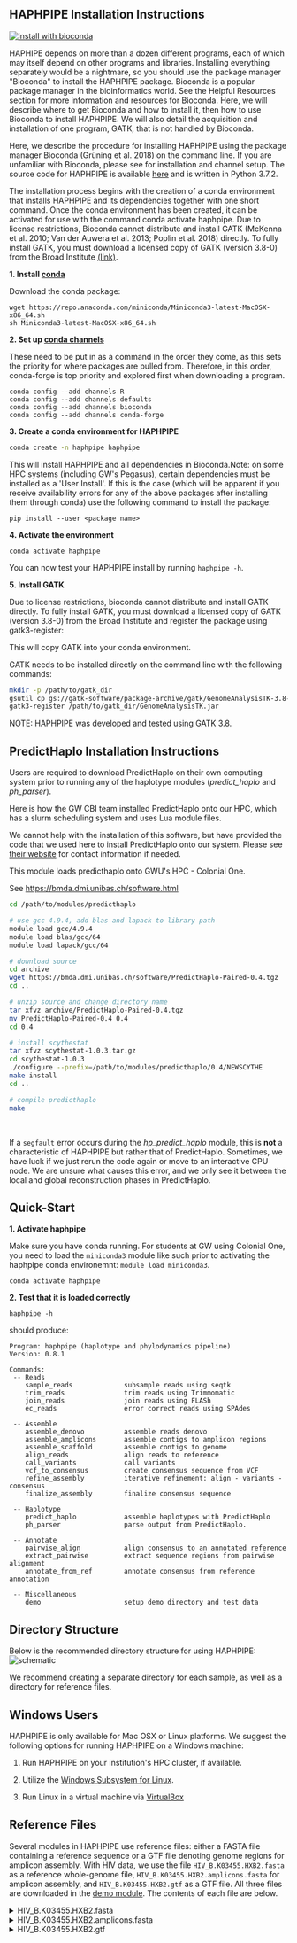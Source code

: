 ## HAPHPIPE Installation Instructions 

[![install with bioconda](https://img.shields.io/badge/install%20with-bioconda-brightgreen.svg?style=flat)](http://bioconda.github.io/recipes/haphpipe/README.html)

HAPHIPE depends on more than a dozen different programs, each of which may itself depend on other programs and libraries. Installing everything separately would be a nightmare, so you should use the package manager "Bioconda" to install the HAPHPIPE package. Bioconda is a popular package manager in the bioinformatics world. See the Helpful Resources section for more information and resources for Bioconda. Here, we will describe where to get Bioconda and how to install it, then how to use Bioconda to install HAPHPIPE. We will also detail the acquisition and installation of one program, GATK, that is not handled by Bioconda.

Here, we describe the procedure for installing HAPHPIPE using the package manager Bioconda (Grüning et al. 2018) on the command line. If you are unfamiliar with Bioconda, please see [](https://bioconda.github.io) for installation and channel setup. The source code for HAPHPIPE is available [here](https://github.com/gwcbi/haphpipe) and is written in Python 3.7.2. 

The installation process begins with the creation of a conda environment that installs HAPHPIPE and its dependencies together with one short command. Once the conda environment has been created, it can be activated for use with the command conda activate haphpipe. Due to license restrictions, Bioconda cannot distribute and install GATK (McKenna et al. 2010; Van der Auwera et al. 2013; Poplin et al. 2018) directly. To fully install GATK, you must download a licensed copy of GATK (version 3.8-0) from the Broad Institute [(link)](https://software.broadinstitute.org/gatk/download/archive). 


__1. Install [conda](https://bioconda.github.io/user/install.html#set-up-channels)__

Download the conda package:

```
wget https://repo.anaconda.com/miniconda/Miniconda3-latest-MacOSX-x86_64.sh
sh Miniconda3-latest-MacOSX-x86_64.sh
```

__2. Set up [conda channels](https://bioconda.github.io/user/install.html#set-up-channels)__

These need to be put in as a command in the order they come, as this sets the priority for where packages are pulled from. Therefore, in this order, conda-forge is top priority and explored first when downloading a program.

```
conda config --add channels R
conda config --add channels defaults
conda config --add channels bioconda
conda config --add channels conda-forge
```

__3. Create a conda environment for HAPHPIPE__

```bash
conda create -n haphpipe haphpipe
```
This will install HAPHPIPE and all dependencies in Bioconda.Note: on some HPC systems (including GW's Pegasus), certain dependencies must be installed as a 'User Install'. If this is the case (which will be apparent if you receive availability errors for any of the above packages after installing them through conda) use the following command to install the package:
```
pip install --user <package name>
```

__4. Activate the environment__

```
conda activate haphpipe
```
You can now test your HAPHPIPE install by running `haphpipe -h`.

__5. Install GATK__

Due to license restrictions, bioconda cannot distribute
and install GATK directly. To fully install GATK, you must
download a licensed copy of GATK (version 3.8-0) from the Broad Institute and register the package using gatk3-register:

This will copy GATK into your conda environment.

GATK needs to be installed directly on the command line with the following commands:

```bash
mkdir -p /path/to/gatk_dir
gsutil cp gs://gatk-software/package-archive/gatk/GenomeAnalysisTK-3.8-0-ge9d806836.tar.bz2 path/to/gatk_dir/
gatk3-register /path/to/gatk_dir/GenomeAnalysisTK.jar
```

NOTE: HAPHPIPE was developed and tested using GATK 3.8.


## PredictHaplo Installation Instructions

Users are required to download PredictHaplo on their own computing system prior to running any of the haplotype modules (_predict_haplo_ and _ph_parser_).

Here is how the GW CBI team installed PredictHaplo onto our HPC, which has a slurm scheduling system and uses Lua module files.

We cannot help with the installation of this software, but have provided the code that we used here to install PredictHaplo onto our system. Please see [their website](https://bmda.dmi.unibas.ch/software.html) for contact information if needed.

This module loads predicthaplo onto GWU's HPC - Colonial One. 

See https://bmda.dmi.unibas.ch/software.html

```bash
cd /path/to/modules/predicthaplo

# use gcc 4.9.4, add blas and lapack to library path
module load gcc/4.9.4
module load blas/gcc/64
module load lapack/gcc/64

# download source
cd archive
wget https://bmda.dmi.unibas.ch/software/PredictHaplo-Paired-0.4.tgz
cd ..

# unzip source and change directory name
tar xfvz archive/PredictHaplo-Paired-0.4.tgz
mv PredictHaplo-Paired-0.4 0.4
cd 0.4

# install scythestat
tar xfvz scythestat-1.0.3.tar.gz
cd scythestat-1.0.3
./configure --prefix=/path/to/modules/predicthaplo/0.4/NEWSCYTHE
make install
cd ..

# compile predicthaplo
make
```

<br/>

If a `segfault` error occurs during the _hp_predict_haplo_ module, this is **not** a characteristic of HAPHPIPE but rather that of PredictHaplo. Sometimes, we have luck if we just rerun the code again or move to an interactive CPU node. We are unsure what causes this error, and we only see it between the local and global reconstruction phases in PredictHaplo.


## Quick-Start

__1. Activate haphpipe__

Make sure you have conda running.
For students at GW using Colonial One, you need to load the `miniconda3` module like such prior to activating the haphpipe conda environemnt: 
`module load miniconda3`.

```
conda activate haphpipe
```

__2. Test that it is loaded correctly__

```
haphpipe -h
```

should produce:

```
Program: haphpipe (haplotype and phylodynamics pipeline)
Version: 0.8.1

Commands:
 -- Reads
    sample_reads             subsample reads using seqtk
    trim_reads               trim reads using Trimmomatic
    join_reads               join reads using FLASh
    ec_reads                 error correct reads using SPAdes

 -- Assemble
    assemble_denovo          assemble reads denovo
    assemble_amplicons       assemble contigs to amplicon regions
    assemble_scaffold        assemble contigs to genome
    align_reads              align reads to reference
    call_variants            call variants
    vcf_to_consensus         create consensus sequence from VCF
    refine_assembly          iterative refinement: align - variants - consensus
    finalize_assembly        finalize consensus sequence

 -- Haplotype
    predict_haplo            assemble haplotypes with PredictHaplo
    ph_parser                parse output from PredictHaplo.

 -- Annotate
    pairwise_align           align consensus to an annotated reference
    extract_pairwise         extract sequence regions from pairwise alignment
    annotate_from_ref        annotate consensus from reference annotation

 -- Miscellaneous
    demo                     setup demo directory and test data
```

## Directory Structure

Below is the recommended directory structure for using HAPHPIPE:
![schematic](img/Directory_fig1.png)

We recommend creating a separate directory for each sample, as well as a directory for reference files.

## Windows Users

HAPHPIPE is only available for Mac OSX or Linux platforms. We suggest the following options for running HAPHPIPE on a Windows machine:

1. Run HAPHPIPE on your institution's HPC cluster, if available. 

2. Utilize the [Windows Subsystem for Linux](https://docs.microsoft.com/en-us/windows/wsl/install-win10).

3. Run Linux in a virtual machine via [VirtualBox](https://www.virtualbox.org)

## Reference Files

Several modules in HAPHPIPE use reference files: either a FASTA file containing a reference sequence or a GTF file denoting genome regions for amplicon assembly. With HIV data, we use
the file `HIV_B.K03455.HXB2.fasta` as a reference whole-genome file, `HIV_B.K03455.HXB2.amplicons.fasta` for amplicon assembly, and `HIV_B.K03455.HXB2.gtf` as a GTF file. All three files are downloaded in the [demo module](https://gwcbi.github.io/haphpipe_docs/demos/).
The contents of each file are below.

<details>
  <summary>HIV_B.K03455.HXB2.fasta</summary>
```
	>HIV_B.K03455.HXB2
	TGGAAGGGCTAATTCACTCCCAACGAAGACAAGATATCCTTGATCTGTGGATCTACCACACACAAGGCTACTTCCCTGATTAGCAGAACTACACACCAGG
	GCCAGGGATCAGATATCCACTGACCTTTGGATGGTGCTACAAGCTAGTACCAGTTGAGCCAGAGAAGTTAGAAGAAGCCAACAAAGGAGAGAACACCAGC
	TTGTTACACCCTGTGAGCCTGCATGGAATGGATGACCCGGAGAGAGAAGTGTTAGAGTGGAGGTTTGACAGCCGCCTAGCATTTCATCACATGGCCCGAG
	AGCTGCATCCGGAGTACTTCAAGAACTGCTGACATCGAGCTTGCTACAAGGGACTTTCCGCTGGGGACTTTCCAGGGAGGCGTGGCCTGGGCGGGACTGG
	GGAGTGGCGAGCCCTCAGATCCTGCATATAAGCAGCTGCTTTTTGCCTGTACTGGGTCTCTCTGGTTAGACCAGATCTGAGCCTGGGAGCTCTCTGGCTA
	ACTAGGGAACCCACTGCTTAAGCCTCAATAAAGCTTGCCTTGAGTGCTTCAAGTAGTGTGTGCCCGTCTGTTGTGTGACTCTGGTAACTAGAGATCCCTC
	AGACCCTTTTAGTCAGTGTGGAAAATCTCTAGCAGTGGCGCCCGAACAGGGACCTGAAAGCGAAAGGGAAACCAGAGGAGCTCTCTCGACGCAGGACTCG
	GCTTGCTGAAGCGCGCACGGCAAGAGGCGAGGGGCGGCGACTGGTGAGTACGCCAAAAATTTTGACTAGCGGAGGCTAGAAGGAGAGAGATGGGTGCGAG
	AGCGTCAGTATTAAGCGGGGGAGAATTAGATCGATGGGAAAAAATTCGGTTAAGGCCAGGGGGAAAGAAAAAATATAAATTAAAACATATAGTATGGGCA
	AGCAGGGAGCTAGAACGATTCGCAGTTAATCCTGGCCTGTTAGAAACATCAGAAGGCTGTAGACAAATACTGGGACAGCTACAACCATCCCTTCAGACAG
	GATCAGAAGAACTTAGATCATTATATAATACAGTAGCAACCCTCTATTGTGTGCATCAAAGGATAGAGATAAAAGACACCAAGGAAGCTTTAGACAAGAT
	AGAGGAAGAGCAAAACAAAAGTAAGAAAAAAGCACAGCAAGCAGCAGCTGACACAGGACACAGCAATCAGGTCAGCCAAAATTACCCTATAGTGCAGAAC
	ATCCAGGGGCAAATGGTACATCAGGCCATATCACCTAGAACTTTAAATGCATGGGTAAAAGTAGTAGAAGAGAAGGCTTTCAGCCCAGAAGTGATACCCA
	TGTTTTCAGCATTATCAGAAGGAGCCACCCCACAAGATTTAAACACCATGCTAAACACAGTGGGGGGACATCAAGCAGCCATGCAAATGTTAAAAGAGAC
	CATCAATGAGGAAGCTGCAGAATGGGATAGAGTGCATCCAGTGCATGCAGGGCCTATTGCACCAGGCCAGATGAGAGAACCAAGGGGAAGTGACATAGCA
	GGAACTACTAGTACCCTTCAGGAACAAATAGGATGGATGACAAATAATCCACCTATCCCAGTAGGAGAAATTTATAAAAGATGGATAATCCTGGGATTAA
	ATAAAATAGTAAGAATGTATAGCCCTACCAGCATTCTGGACATAAGACAAGGACCAAAGGAACCCTTTAGAGACTATGTAGACCGGTTCTATAAAACTCT
	AAGAGCCGAGCAAGCTTCACAGGAGGTAAAAAATTGGATGACAGAAACCTTGTTGGTCCAAAATGCGAACCCAGATTGTAAGACTATTTTAAAAGCATTG
	GGACCAGCGGCTACACTAGAAGAAATGATGACAGCATGTCAGGGAGTAGGAGGACCCGGCCATAAGGCAAGAGTTTTGGCTGAAGCAATGAGCCAAGTAA
	CAAATTCAGCTACCATAATGATGCAGAGAGGCAATTTTAGGAACCAAAGAAAGATTGTTAAGTGTTTCAATTGTGGCAAAGAAGGGCACACAGCCAGAAA
	TTGCAGGGCCCCTAGGAAAAAGGGCTGTTGGAAATGTGGAAAGGAAGGACACCAAATGAAAGATTGTACTGAGAGACAGGCTAATTTTTTAGGGAAGATC
	TGGCCTTCCTACAAGGGAAGGCCAGGGAATTTTCTTCAGAGCAGACCAGAGCCAACAGCCCCACCAGAAGAGAGCTTCAGGTCTGGGGTAGAGACAACAA
	CTCCCCCTCAGAAGCAGGAGCCGATAGACAAGGAACTGTATCCTTTAACTTCCCTCAGGTCACTCTTTGGCAACGACCCCTCGTCACAATAAAGATAGGG
	GGGCAACTAAAGGAAGCTCTATTAGATACAGGAGCAGATGATACAGTATTAGAAGAAATGAGTTTGCCAGGAAGATGGAAACCAAAAATGATAGGGGGAA
	TTGGAGGTTTTATCAAAGTAAGACAGTATGATCAGATACTCATAGAAATCTGTGGACATAAAGCTATAGGTACAGTATTAGTAGGACCTACACCTGTCAA
	CATAATTGGAAGAAATCTGTTGACTCAGATTGGTTGCACTTTAAATTTTCCCATTAGCCCTATTGAGACTGTACCAGTAAAATTAAAGCCAGGAATGGAT
	GGCCCAAAAGTTAAACAATGGCCATTGACAGAAGAAAAAATAAAAGCATTAGTAGAAATTTGTACAGAGATGGAAAAGGAAGGGAAAATTTCAAAAATTG
	GGCCTGAAAATCCATACAATACTCCAGTATTTGCCATAAAGAAAAAAGACAGTACTAAATGGAGAAAATTAGTAGATTTCAGAGAACTTAATAAGAGAAC
	TCAAGACTTCTGGGAAGTTCAATTAGGAATACCACATCCCGCAGGGTTAAAAAAGAAAAAATCAGTAACAGTACTGGATGTGGGTGATGCATATTTTTCA
	GTTCCCTTAGATGAAGACTTCAGGAAGTATACTGCATTTACCATACCTAGTATAAACAATGAGACACCAGGGATTAGATATCAGTACAATGTGCTTCCAC
	AGGGATGGAAAGGATCACCAGCAATATTCCAAAGTAGCATGACAAAAATCTTAGAGCCTTTTAGAAAACAAAATCCAGACATAGTTATCTATCAATACAT
	GGATGATTTGTATGTAGGATCTGACTTAGAAATAGGGCAGCATAGAACAAAAATAGAGGAGCTGAGACAACATCTGTTGAGGTGGGGACTTACCACACCA
	GACAAAAAACATCAGAAAGAACCTCCATTCCTTTGGATGGGTTATGAACTCCATCCTGATAAATGGACAGTACAGCCTATAGTGCTGCCAGAAAAAGACA
	GCTGGACTGTCAATGACATACAGAAGTTAGTGGGGAAATTGAATTGGGCAAGTCAGATTTACCCAGGGATTAAAGTAAGGCAATTATGTAAACTCCTTAG
	AGGAACCAAAGCACTAACAGAAGTAATACCACTAACAGAAGAAGCAGAGCTAGAACTGGCAGAAAACAGAGAGATTCTAAAAGAACCAGTACATGGAGTG
	TATTATGACCCATCAAAAGACTTAATAGCAGAAATACAGAAGCAGGGGCAAGGCCAATGGACATATCAAATTTATCAAGAGCCATTTAAAAATCTGAAAA
	CAGGAAAATATGCAAGAATGAGGGGTGCCCACACTAATGATGTAAAACAATTAACAGAGGCAGTGCAAAAAATAACCACAGAAAGCATAGTAATATGGGG
	AAAGACTCCTAAATTTAAACTGCCCATACAAAAGGAAACATGGGAAACATGGTGGACAGAGTATTGGCAAGCCACCTGGATTCCTGAGTGGGAGTTTGTT
	AATACCCCTCCCTTAGTGAAATTATGGTACCAGTTAGAGAAAGAACCCATAGTAGGAGCAGAAACCTTCTATGTAGATGGGGCAGCTAACAGGGAGACTA
	AATTAGGAAAAGCAGGATATGTTACTAATAGAGGAAGACAAAAAGTTGTCACCCTAACTGACACAACAAATCAGAAGACTGAGTTACAAGCAATTTATCT
	AGCTTTGCAGGATTCGGGATTAGAAGTAAACATAGTAACAGACTCACAATATGCATTAGGAATCATTCAAGCACAACCAGATCAAAGTGAATCAGAGTTA
	GTCAATCAAATAATAGAGCAGTTAATAAAAAAGGAAAAGGTCTATCTGGCATGGGTACCAGCACACAAAGGAATTGGAGGAAATGAACAAGTAGATAAAT
	TAGTCAGTGCTGGAATCAGGAAAGTACTATTTTTAGATGGAATAGATAAGGCCCAAGATGAACATGAGAAATATCACAGTAATTGGAGAGCAATGGCTAG
	TGATTTTAACCTGCCACCTGTAGTAGCAAAAGAAATAGTAGCCAGCTGTGATAAATGTCAGCTAAAAGGAGAAGCCATGCATGGACAAGTAGACTGTAGT
	CCAGGAATATGGCAACTAGATTGTACACATTTAGAAGGAAAAGTTATCCTGGTAGCAGTTCATGTAGCCAGTGGATATATAGAAGCAGAAGTTATTCCAG
	CAGAAACAGGGCAGGAAACAGCATATTTTCTTTTAAAATTAGCAGGAAGATGGCCAGTAAAAACAATACATACTGACAATGGCAGCAATTTCACCGGTGC
	TACGGTTAGGGCCGCCTGTTGGTGGGCGGGAATCAAGCAGGAATTTGGAATTCCCTACAATCCCCAAAGTCAAGGAGTAGTAGAATCTATGAATAAAGAA
	TTAAAGAAAATTATAGGACAGGTAAGAGATCAGGCTGAACATCTTAAGACAGCAGTACAAATGGCAGTATTCATCCACAATTTTAAAAGAAAAGGGGGGA
	TTGGGGGGTACAGTGCAGGGGAAAGAATAGTAGACATAATAGCAACAGACATACAAACTAAAGAATTACAAAAACAAATTACAAAAATTCAAAATTTTCG
	GGTTTATTACAGGGACAGCAGAAATCCACTTTGGAAAGGACCAGCAAAGCTCCTCTGGAAAGGTGAAGGGGCAGTAGTAATACAAGATAATAGTGACATA
	AAAGTAGTGCCAAGAAGAAAAGCAAAGATCATTAGGGATTATGGAAAACAGATGGCAGGTGATGATTGTGTGGCAAGTAGACAGGATGAGGATTAGAACA
	TGGAAAAGTTTAGTAAAACACCATATGTATGTTTCAGGGAAAGCTAGGGGATGGTTTTATAGACATCACTATGAAAGCCCTCATCCAAGAATAAGTTCAG
	AAGTACACATCCCACTAGGGGATGCTAGATTGGTAATAACAACATATTGGGGTCTGCATACAGGAGAAAGAGACTGGCATTTGGGTCAGGGAGTCTCCAT
	AGAATGGAGGAAAAAGAGATATAGCACACAAGTAGACCCTGAACTAGCAGACCAACTAATTCATCTGTATTACTTTGACTGTTTTTCAGACTCTGCTATA
	AGAAAGGCCTTATTAGGACACATAGTTAGCCCTAGGTGTGAATATCAAGCAGGACATAACAAGGTAGGATCTCTACAATACTTGGCACTAGCAGCATTAA
	TAACACCAAAAAAGATAAAGCCACCTTTGCCTAGTGTTACGAAACTGACAGAGGATAGATGGAACAAGCCCCAGAAGACCAAGGGCCACAGAGGGAGCCA
	CACAATGAATGGACACTAGAGCTTTTAGAGGAGCTTAAGAATGAAGCTGTTAGACATTTTCCTAGGATTTGGCTCCATGGCTTAGGGCAACATATCTATG
	AAACTTATGGGGATACTTGGGCAGGAGTGGAAGCCATAATAAGAATTCTGCAACAACTGCTGTTTATCCATTTTCAGAATTGGGTGTCGACATAGCAGAA
	TAGGCGTTACTCGACAGAGGAGAGCAAGAAATGGAGCCAGTAGATCCTAGACTAGAGCCCTGGAAGCATCCAGGAAGTCAGCCTAAAACTGCTTGTACCA
	ATTGCTATTGTAAAAAGTGTTGCTTTCATTGCCAAGTTTGTTTCATAACAAAAGCCTTAGGCATCTCCTATGGCAGGAAGAAGCGGAGACAGCGACGAAG
	AGCTCATCAGAACAGTCAGACTCATCAAGCTTCTCTATCAAAGCAGTAAGTAGTACATGTAACGCAACCTATACCAATAGTAGCAATAGTAGCATTAGTA
	GTAGCAATAATAATAGCAATAGTTGTGTGGTCCATAGTAATCATAGAATATAGGAAAATATTAAGACAAAGAAAAATAGACAGGTTAATTGATAGACTAA
	TAGAAAGAGCAGAAGACAGTGGCAATGAGAGTGAAGGAGAAATATCAGCACTTGTGGAGATGGGGGTGGAGATGGGGCACCATGCTCCTTGGGATGTTGA
	TGATCTGTAGTGCTACAGAAAAATTGTGGGTCACAGTCTATTATGGGGTACCTGTGTGGAAGGAAGCAACCACCACTCTATTTTGTGCATCAGATGCTAA
	AGCATATGATACAGAGGTACATAATGTTTGGGCCACACATGCCTGTGTACCCACAGACCCCAACCCACAAGAAGTAGTATTGGTAAATGTGACAGAAAAT
	TTTAACATGTGGAAAAATGACATGGTAGAACAGATGCATGAGGATATAATCAGTTTATGGGATCAAAGCCTAAAGCCATGTGTAAAATTAACCCCACTCT
	GTGTTAGTTTAAAGTGCACTGATTTGAAGAATGATACTAATACCAATAGTAGTAGCGGGAGAATGATAATGGAGAAAGGAGAGATAAAAAACTGCTCTTT
	CAATATCAGCACAAGCATAAGAGGTAAGGTGCAGAAAGAATATGCATTTTTTTATAAACTTGATATAATACCAATAGATAATGATACTACCAGCTATAAG
	TTGACAAGTTGTAACACCTCAGTCATTACACAGGCCTGTCCAAAGGTATCCTTTGAGCCAATTCCCATACATTATTGTGCCCCGGCTGGTTTTGCGATTC
	TAAAATGTAATAATAAGACGTTCAATGGAACAGGACCATGTACAAATGTCAGCACAGTACAATGTACACATGGAATTAGGCCAGTAGTATCAACTCAACT
	GCTGTTAAATGGCAGTCTAGCAGAAGAAGAGGTAGTAATTAGATCTGTCAATTTCACGGACAATGCTAAAACCATAATAGTACAGCTGAACACATCTGTA
	GAAATTAATTGTACAAGACCCAACAACAATACAAGAAAAAGAATCCGTATCCAGAGAGGACCAGGGAGAGCATTTGTTACAATAGGAAAAATAGGAAATA
	TGAGACAAGCACATTGTAACATTAGTAGAGCAAAATGGAATAACACTTTAAAACAGATAGCTAGCAAATTAAGAGAACAATTTGGAAATAATAAAACAAT
	AATCTTTAAGCAATCCTCAGGAGGGGACCCAGAAATTGTAACGCACAGTTTTAATTGTGGAGGGGAATTTTTCTACTGTAATTCAACACAACTGTTTAAT
	AGTACTTGGTTTAATAGTACTTGGAGTACTGAAGGGTCAAATAACACTGAAGGAAGTGACACAATCACCCTCCCATGCAGAATAAAACAAATTATAAACA
	TGTGGCAGAAAGTAGGAAAAGCAATGTATGCCCCTCCCATCAGTGGACAAATTAGATGTTCATCAAATATTACAGGGCTGCTATTAACAAGAGATGGTGG
	TAATAGCAACAATGAGTCCGAGATCTTCAGACCTGGAGGAGGAGATATGAGGGACAATTGGAGAAGTGAATTATATAAATATAAAGTAGTAAAAATTGAA
	CCATTAGGAGTAGCACCCACCAAGGCAAAGAGAAGAGTGGTGCAGAGAGAAAAAAGAGCAGTGGGAATAGGAGCTTTGTTCCTTGGGTTCTTGGGAGCAG
	CAGGAAGCACTATGGGCGCAGCCTCAATGACGCTGACGGTACAGGCCAGACAATTATTGTCTGGTATAGTGCAGCAGCAGAACAATTTGCTGAGGGCTAT
	TGAGGCGCAACAGCATCTGTTGCAACTCACAGTCTGGGGCATCAAGCAGCTCCAGGCAAGAATCCTGGCTGTGGAAAGATACCTAAAGGATCAACAGCTC
	CTGGGGATTTGGGGTTGCTCTGGAAAACTCATTTGCACCACTGCTGTGCCTTGGAATGCTAGTTGGAGTAATAAATCTCTGGAACAGATTTGGAATCACA
	CGACCTGGATGGAGTGGGACAGAGAAATTAACAATTACACAAGCTTAATACACTCCTTAATTGAAGAATCGCAAAACCAGCAAGAAAAGAATGAACAAGA
	ATTATTGGAATTAGATAAATGGGCAAGTTTGTGGAATTGGTTTAACATAACAAATTGGCTGTGGTATATAAAATTATTCATAATGATAGTAGGAGGCTTG
	GTAGGTTTAAGAATAGTTTTTGCTGTACTTTCTATAGTGAATAGAGTTAGGCAGGGATATTCACCATTATCGTTTCAGACCCACCTCCCAACCCCGAGGG
	GACCCGACAGGCCCGAAGGAATAGAAGAAGAAGGTGGAGAGAGAGACAGAGACAGATCCATTCGATTAGTGAACGGATCCTTGGCACTTATCTGGGACGA
	TCTGCGGAGCCTGTGCCTCTTCAGCTACCACCGCTTGAGAGACTTACTCTTGATTGTAACGAGGATTGTGGAACTTCTGGGACGCAGGGGGTGGGAAGCC
	CTCAAATATTGGTGGAATCTCCTACAGTATTGGAGTCAGGAACTAAAGAATAGTGCTGTTAGCTTGCTCAATGCCACAGCCATAGCAGTAGCTGAGGGGA
	CAGATAGGGTTATAGAAGTAGTACAAGGAGCTTGTAGAGCTATTCGCCACATACCTAGAAGAATAAGACAGGGCTTGGAAAGGATTTTGCTATAAGATGG
	GTGGCAAGTGGTCAAAAAGTAGTGTGATTGGATGGCCTACTGTAAGGGAAAGAATGAGACGAGCTGAGCCAGCAGCAGATAGGGTGGGAGCAGCATCTCG
	AGACCTGGAAAAACATGGAGCAATCACAAGTAGCAATACAGCAGCTACCAATGCTGCTTGTGCCTGGCTAGAAGCACAAGAGGAGGAGGAGGTGGGTTTT
	CCAGTCACACCTCAGGTACCTTTAAGACCAATGACTTACAAGGCAGCTGTAGATCTTAGCCACTTTTTAAAAGAAAAGGGGGGACTGGAAGGGCTAATTC
	ACTCCCAAAGAAGACAAGATATCCTTGATCTGTGGATCTACCACACACAAGGCTACTTCCCTGATTAGCAGAACTACACACCAGGGCCAGGGGTCAGATA
	TCCACTGACCTTTGGATGGTGCTACAAGCTAGTACCAGTTGAGCCAGATAAGATAGAAGAGGCCAATAAAGGAGAGAACACCAGCTTGTTACACCCTGTG
	AGCCTGCATGGGATGGATGACCCGGAGAGAGAAGTGTTAGAGTGGAGGTTTGACAGCCGCCTAGCATTTCATCACGTGGCCCGAGAGCTGCATCCGGAGT
	ACTTCAAGAACTGCTGACATCGAGCTTGCTACAAGGGACTTTCCGCTGGGGACTTTCCAGGGAGGCGTGGCCTGGGCGGGACTGGGGAGTGGCGAGCCCT
	CAGATCCTGCATATAAGCAGCTGCTTTTTGCCTGTACTGGGTCTCTCTGGTTAGACCAGATCTGAGCCTGGGAGCTCTCTGGCTAACTAGGGAACCCACT
	GCTTAAGCCTCAATAAAGCTTGCCTTGAGTGCTTCAAGTAGTGTGTGCCCGTCTGTTGTGTGACTCTGGTAACTAGAGATCCCTCAGACCCTTTTAGTCA
	GTGTGGAAAATCTCTAGCA
```
</details>


<details>
  <summary>HIV_B.K03455.HXB2.amplicons.fasta</summary>
```
	>ref|HIV_B.K03455.HXB2|reg|PRRT|
	CCCTCAGGTCACTCTTTGGCAACGACCCCTCGTCACAATAAAGATAGGGGGGCAACTAAAGGAAGCTCTATTAGATACAG
	GAGCAGATGATACAGTATTAGAAGAAATGAGTTTGCCAGGAAGATGGAAACCAAAAATGATAGGGGGAATTGGAGGTTTT
	ATCAAAGTAAGACAGTATGATCAGATACTCATAGAAATCTGTGGACATAAAGCTATAGGTACAGTATTAGTAGGACCTAC
	ACCTGTCAACATAATTGGAAGAAATCTGTTGACTCAGATTGGTTGCACTTTAAATTTTCCCATTAGCCCTATTGAGACTG
	TACCAGTAAAATTAAAGCCAGGAATGGATGGCCCAAAAGTTAAACAATGGCCATTGACAGAAGAAAAAATAAAAGCATTA
	GTAGAAATTTGTACAGAGATGGAAAAGGAAGGGAAAATTTCAAAAATTGGGCCTGAAAATCCATACAATACTCCAGTATT
	TGCCATAAAGAAAAAAGACAGTACTAAATGGAGAAAATTAGTAGATTTCAGAGAACTTAATAAGAGAACTCAAGACTTCT
	GGGAAGTTCAATTAGGAATACCACATCCCGCAGGGTTAAAAAAGAAAAAATCAGTAACAGTACTGGATGTGGGTGATGCA
	TATTTTTCAGTTCCCTTAGATGAAGACTTCAGGAAGTATACTGCATTTACCATACCTAGTATAAACAATGAGACACCAGG
	GATTAGATATCAGTACAATGTGCTTCCACAGGGATGGAAAGGATCACCAGCAATATTCCAAAGTAGCATGACAAAAATCT
	TAGAGCCTTTTAGAAAACAAAATCCAGACATAGTTATCTATCAATACATGGATGATTTGTATGTAGGATCTGACTTAGAA
	ATAGGGCAGCATAGAACAAAAATAGAGGAGCTGAGACAACATCTGTTGAGGTGGGGACTTACCACACCAGACAAAAAACA
	TCAGAAAGAACCTCCATTCCTTTGGATGGGTTATGAACTCCATCCTGATAAATGGACAGTACAGCCTATAGTGCTGCCAG
	AAAAAGACAGCTGGACTGTCAATGACATACAGAAGTTAGTGGGGAAATTGAATTGGGCAAGTCAGATTTACCCAGGGATT
	AAAGTAAGGCAATTATGTAAACTCCTTAGAGGAACCAAAGCACTAACAGAAGTAATACCACTAACAGAAGAAGCAGAGCT
	AGAACTGGCAGAAAACAGAGAGATTCTAAAAGAACCAGTACATGGAGTGTATTATGACCCATCAAAAGACTTAATAGCAG
	AAATACAGAAGCAGGGGCAAGGCCAATGGACATATCAAATTTATCAAGAGCCATTTAAAAATCTGAAAACAGGAAAATAT
	GCAAGAATGAGGGGTGCCCACACTAATGATGTAAAACAATTAACAGAGGCAGTGCAAAAAATAACCACAGAAAGCATAGT
	AATATGGGGAAAGACTCCTAAATTTAAACTGCCCATACAAAAGGAAACATGGGAAACATGGTGGACAGAGTATTGGCAAG
	CCACCTGGATTCCTGAGTGGGAGTTTGTTAATACCCCTCCCTTAGTGAAATTATGGTACCAGTTAGAGAAAGAACCCATA
	GTAGGAGCAGAAACCTTC
	>ref|HIV_B.K03455.HXB2|reg|INT|
	TTTTTAGATGGAATAGATAAGGCCCAAGATGAACATGAGAAATATCACAGTAATTGGAGAGCAATGGCTAGTGATTTTAA
	CCTGCCACCTGTAGTAGCAAAAGAAATAGTAGCCAGCTGTGATAAATGTCAGCTAAAAGGAGAAGCCATGCATGGACAAG
	TAGACTGTAGTCCAGGAATATGGCAACTAGATTGTACACATTTAGAAGGAAAAGTTATCCTGGTAGCAGTTCATGTAGCC
	AGTGGATATATAGAAGCAGAAGTTATTCCAGCAGAAACAGGGCAGGAAACAGCATATTTTCTTTTAAAATTAGCAGGAAG
	ATGGCCAGTAAAAACAATACATACTGACAATGGCAGCAATTTCACCGGTGCTACGGTTAGGGCCGCCTGTTGGTGGGCGG
	GAATCAAGCAGGAATTTGGAATTCCCTACAATCCCCAAAGTCAAGGAGTAGTAGAATCTATGAATAAAGAATTAAAGAAA
	ATTATAGGACAGGTAAGAGATCAGGCTGAACATCTTAAGACAGCAGTACAAATGGCAGTATTCATCCACAATTTTAAAAG
	AAAAGGGGGGATTGGGGGGTACAGTGCAGGGGAAAGAATAGTAGACATAATAGCAACAGACATACAAACTAAAGAATTAC
	AAAAACAAATTACAAAAATTCAAAATTTTCGGGTTTATTACAGGGACAGCAGAAATCCACTTTGGAAAGGACCAGCAAAG
	CTCCTCTGGAAAGGTGAAGGGGCAGTAGTAATACAAGATAATAGTGACATAAAAGTAGTGCCAAGAAGAAAAGCAAAGAT
	CATTAGGGATTATGGAAAACAGATGGCAGGTGATGATTGTGTGGCAAGTAGACAGGATGAGGAT
	>ref|HIV_B.K03455.HXB2|reg|gp120|
	CAGTAGATCCTAGACTAGAGCCCTGGAAGCATCCAGGAAGTCAGCCTAAAACTGCTTGTACCAATTGCTATTGTAAAAAG
	TGTTGCTTTCATTGCCAAGTTTGTTTCATAACAAAAGCCTTAGGCATCTCCTATGGCAGGAAGAAGCGGAGACAGCGACG
	AAGAGCTCATCAGAACAGTCAGACTCATCAAGCTTCTCTATCAAAGCAGTAAGTAGTACATGTAACGCAACCTATACCAA
	TAGTAGCAATAGTAGCATTAGTAGTAGCAATAATAATAGCAATAGTTGTGTGGTCCATAGTAATCATAGAATATAGGAAA
	ATATTAAGACAAAGAAAAATAGACAGGTTAATTGATAGACTAATAGAAAGAGCAGAAGACAGTGGCAATGAGAGTGAAGG
	AGAAATATCAGCACTTGTGGAGATGGGGGTGGAGATGGGGCACCATGCTCCTTGGGATGTTGATGATCTGTAGTGCTACA
	GAAAAATTGTGGGTCACAGTCTATTATGGGGTACCTGTGTGGAAGGAAGCAACCACCACTCTATTTTGTGCATCAGATGC
	TAAAGCATATGATACAGAGGTACATAATGTTTGGGCCACACATGCCTGTGTACCCACAGACCCCAACCCACAAGAAGTAG
	TATTGGTAAATGTGACAGAAAATTTTAACATGTGGAAAAATGACATGGTAGAACAGATGCATGAGGATATAATCAGTTTA
	TGGGATCAAAGCCTAAAGCCATGTGTAAAATTAACCCCACTCTGTGTTAGTTTAAAGTGCACTGATTTGAAGAATGATAC
	TAATACCAATAGTAGTAGCGGGAGAATGATAATGGAGAAAGGAGAGATAAAAAACTGCTCTTTCAATATCAGCACAAGCA
	TAAGAGGTAAGGTGCAGAAAGAATATGCATTTTTTTATAAACTTGATATAATACCAATAGATAATGATACTACCAGCTAT
	AAGTTGACAAGTTGTAACACCTCAGTCATTACACAGGCCTGTCCAAAGGTATCCTTTGAGCCAATTCCCATACATTATTG
	TGCCCCGGCTGGTTTTGCGATTCTAAAATGTAATAATAAGACGTTCAATGGAACAGGACCATGTACAAATGTCAGCACAG
	TACAATGTACACATGGAATTAGGCCAGTAGTATCAACTCAACTGCTGTTAAATGGCAGTCTAGCAGAAGAAGAGGTAGTA
	ATTAGATCTGTCAATTTCACGGACAATGCTAAAACCATAATAGTACAGCTGAACACATCTGTAGAAATTAATTGTACAAG
	ACCCAACAACAATACAAGAAAAAGAATCCGTATCCAGAGAGGACCAGGGAGAGCATTTGTTACAATAGGAAAAATAGGAA
	ATATGAGACAAGCACATTGTAACATTAGTAGAGCAAAATGGAATAACACTTTAAAACAGATAGCTAGCAAATTAAGAGAA
	CAATTTGGAAATAATAAAACAATAATCTTTAAGCAATCCTCAGGAGGGGACCCAGAAATTGTAACGCACAGTTTTAATTG
	TGGAGGGGAATTTTTCTACTGTAATTCAACACAACTGTTTAATAGTACTTGGTTTAATAGTACTTGGAGTACTGAAGGGT
	CAAATAACACTGAAGGAAGTGACACAATCACCCTCCCATGCAGAATAAAACAAATTATAAACATGTGGCAGAAAGTAGGA
	AAAGCAATGTATGCCCCTCCCATCAGTGGACAAATTAGATGTTCATCAAATATTACAGGGCTGCTATTAACAAGAGATGG
	TGGTAATAGCAACAATGAGTCCGAGATCTTCAGACCTGGAGGAGGAGATATGAGGGACAATTGGAGAAGTGAATTATATA
	AATATAAAGTAGTAAAAATTGAACCATTAGGAGTAGCACCCACCAAGGCAAAGAGAAGAGTGGTGCAGAGAGAAAAAAGA
```
</details>

<details>
  <summary>HIV_B.K03455.HXB2.gtf</summary>

```
	HIV_B.K03455.HXB2	LANL	amplicon	2252	3869	.	+	2	name "PRRT"; primary_cds "2252-2549"; alt_cds "2550-3869";
	HIV_B.K03455.HXB2	LANL	amplicon	4230	5093	.	+	0	name "INT"; primary_cds "2085-5096"; alt_cds "5098-5619";
	HIV_B.K03455.HXB2	LANL	amplicon	6225	7757	.	+	1	name "gp120"; primary_cds "6225-8795"; alt_cds "5831-6223";
```
</details>
<br>